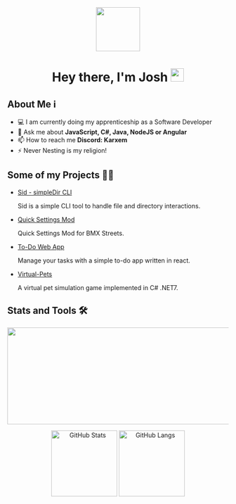 <div id="header" align="center">
  <img src="https://media.giphy.com/media/M9gbBd9nbDrOTu1Mqx/giphy.gif" width="100"/>
</div>
<h1 align="center">
  Hey there, I'm Josh
  <img src="https://media.giphy.com/media/hvRJCLFzcasrR4ia7z/giphy.gif" width="30px"/>
</h1>

## About Me ℹ️
- 💻 I am currently doing my apprenticeship as a Software Developer
- 💬 Ask me about **JavaScript, C#, Java, NodeJS or Angular**
- 📫 How to reach me **Discord: Karxem**
- ⚡ Never Nesting is my religion!

## Some of my Projects 👨‍💻

* [Sid - simpleDir CLI](https://github.com/Karxem/simpledir-cli)

  Sid is a simple CLI tool to handle file and directory interactions.

* [Quick Settings Mod](https://github.com/Karxem/quick-settings-streets)

  Quick Settings Mod for BMX Streets.

* [To-Do Web App](https://github.com/Karxem/todo-app)

  Manage your tasks with a simple to-do app written in react.

* [Virtual-Pets](https://github.com/Karxem/virtual-pets)

  A virtual pet simulation game implemented in C# .NET7.

## Stats and Tools 🛠️
<p align="center">
  <img width="800" height="220" src="https://streak-stats.demolab.com?user=karxem&theme=transparent&hide_border=true&border_radius=5&card_width=800">
</p>
<p align="center">
  <img alt="GitHub Stats" height="150" src="https://github-readme-stats.vercel.app/api?username=karxem&hide=contribs,issues&rank_icon=github&theme=transparent"/>
  <img alt="GitHub Langs" height="150" src="https://github-readme-stats.vercel.app/api/top-langs/?username=karxem&hide_progress=true&theme=transparent" />
</p>

